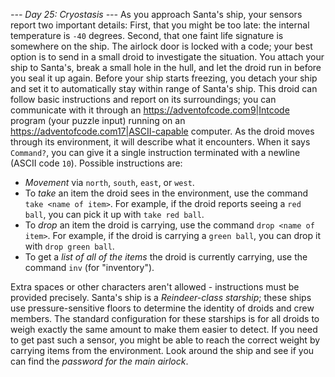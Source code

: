 *--- Day 25: Cryostasis ---*
As you approach Santa's ship, your sensors report two important details:
First, that you might be too late: the internal temperature is <span title="This is the same in Fahrenheit and Celsius.">`-40` degrees</span>.
Second, that one faint life signature is somewhere on the ship.
The airlock door is locked with a code; your best option is to send in a small droid to investigate the situation.  You attach your ship to Santa's, break a small hole in the hull, and let the droid run in before you seal it up again. Before your ship starts freezing, you detach your ship and set it to automatically stay within range of Santa's ship.
This droid can follow basic instructions and report on its surroundings; you can communicate with it through an <https://adventofcode.com9|Intcode> program (your puzzle input) running on an <https://adventofcode.com17|ASCII-capable> computer.
As the droid moves through its environment, it will describe what it encounters.  When it says `Command?`, you can give it a single instruction terminated with a newline (ASCII code `10`). Possible instructions are:

- _Movement_ via `north`, `south`, `east`, or `west`.
- To _take_ an item the droid sees in the environment, use the command `take <name of item>`. For example, if the droid reports seeing a `red ball`, you can pick it up with `take red ball`.
- To _drop_ an item the droid is carrying, use the command `drop <name of item>`. For example, if the droid is carrying a `green ball`, you can drop it with `drop green ball`.
- To get a _list of all of the items_ the droid is currently carrying, use the command `inv` (for "inventory").

Extra spaces or other characters aren't allowed - instructions must be provided precisely.
Santa's ship is a _Reindeer-class starship_; these ships use pressure-sensitive floors to determine the identity of droids and crew members.  The standard configuration for these starships is for all droids to weigh exactly the same amount to make them easier to detect.  If you need to get past such a sensor, you might be able to reach the correct weight by carrying items from the environment.
Look around the ship and see if you can find the _password for the main airlock_.

